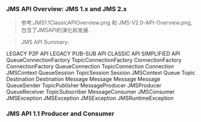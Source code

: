 ### JMS API Overview: JMS 1.x and JMS 2.x

>参考:JMS1.1ClassicAPIOverview.png 和 JMS-V2.0-API-Overview.png,包含了JMSAPI的演化和发展.

>JMS API Summary:

LEGACY P2P API	LEGACY PUB-SUB API	CLASSIC API	SIMPLIFIED API
QueueConnectionFactory	TopicConnectionFactory	ConnectionFactory	ConnectionFactory
QueueConnection	TopicConnection		Connection	JMSContext
QueueSession	TopicSession		Session		JMSContext
Queue			Topic				Destination	Destination
Message			Message				Message		Message
QueueSender		TopicPublisher		MessageProducer	JMSProducer
QueueReceiver	TopicSubscriber		MessageConsumer	JMSConsumer
JMSException	JMSException		JMSException	JMSRuntimeException

### JMS API 1.1 Producer and Consumer

